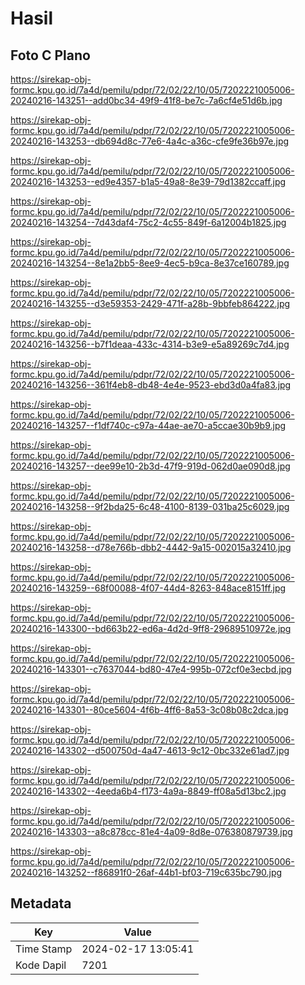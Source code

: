 # Hasil

## Foto C Plano

https://sirekap-obj-formc.kpu.go.id/7a4d/pemilu/pdpr/72/02/22/10/05/7202221005006-20240216-143251--add0bc34-49f9-41f8-be7c-7a6cf4e51d6b.jpg

https://sirekap-obj-formc.kpu.go.id/7a4d/pemilu/pdpr/72/02/22/10/05/7202221005006-20240216-143253--db694d8c-77e6-4a4c-a36c-cfe9fe36b97e.jpg

https://sirekap-obj-formc.kpu.go.id/7a4d/pemilu/pdpr/72/02/22/10/05/7202221005006-20240216-143253--ed9e4357-b1a5-49a8-8e39-79d1382ccaff.jpg

https://sirekap-obj-formc.kpu.go.id/7a4d/pemilu/pdpr/72/02/22/10/05/7202221005006-20240216-143254--7d43daf4-75c2-4c55-849f-6a12004b1825.jpg

https://sirekap-obj-formc.kpu.go.id/7a4d/pemilu/pdpr/72/02/22/10/05/7202221005006-20240216-143254--8e1a2bb5-8ee9-4ec5-b9ca-8e37ce160789.jpg

https://sirekap-obj-formc.kpu.go.id/7a4d/pemilu/pdpr/72/02/22/10/05/7202221005006-20240216-143255--d3e59353-2429-471f-a28b-9bbfeb864222.jpg

https://sirekap-obj-formc.kpu.go.id/7a4d/pemilu/pdpr/72/02/22/10/05/7202221005006-20240216-143256--b7f1deaa-433c-4314-b3e9-e5a89269c7d4.jpg

https://sirekap-obj-formc.kpu.go.id/7a4d/pemilu/pdpr/72/02/22/10/05/7202221005006-20240216-143256--361f4eb8-db48-4e4e-9523-ebd3d0a4fa83.jpg

https://sirekap-obj-formc.kpu.go.id/7a4d/pemilu/pdpr/72/02/22/10/05/7202221005006-20240216-143257--f1df740c-c97a-44ae-ae70-a5ccae30b9b9.jpg

https://sirekap-obj-formc.kpu.go.id/7a4d/pemilu/pdpr/72/02/22/10/05/7202221005006-20240216-143257--dee99e10-2b3d-47f9-919d-062d0ae090d8.jpg

https://sirekap-obj-formc.kpu.go.id/7a4d/pemilu/pdpr/72/02/22/10/05/7202221005006-20240216-143258--9f2bda25-6c48-4100-8139-031ba25c6029.jpg

https://sirekap-obj-formc.kpu.go.id/7a4d/pemilu/pdpr/72/02/22/10/05/7202221005006-20240216-143258--d78e766b-dbb2-4442-9a15-002015a32410.jpg

https://sirekap-obj-formc.kpu.go.id/7a4d/pemilu/pdpr/72/02/22/10/05/7202221005006-20240216-143259--68f00088-4f07-44d4-8263-848ace8151ff.jpg

https://sirekap-obj-formc.kpu.go.id/7a4d/pemilu/pdpr/72/02/22/10/05/7202221005006-20240216-143300--bd663b22-ed6a-4d2d-9ff8-29689510972e.jpg

https://sirekap-obj-formc.kpu.go.id/7a4d/pemilu/pdpr/72/02/22/10/05/7202221005006-20240216-143301--c7637044-bd80-47e4-995b-072cf0e3ecbd.jpg

https://sirekap-obj-formc.kpu.go.id/7a4d/pemilu/pdpr/72/02/22/10/05/7202221005006-20240216-143301--80ce5604-4f6b-4ff6-8a53-3c08b08c2dca.jpg

https://sirekap-obj-formc.kpu.go.id/7a4d/pemilu/pdpr/72/02/22/10/05/7202221005006-20240216-143302--d500750d-4a47-4613-9c12-0bc332e61ad7.jpg

https://sirekap-obj-formc.kpu.go.id/7a4d/pemilu/pdpr/72/02/22/10/05/7202221005006-20240216-143302--4eeda6b4-f173-4a9a-8849-ff08a5d13bc2.jpg

https://sirekap-obj-formc.kpu.go.id/7a4d/pemilu/pdpr/72/02/22/10/05/7202221005006-20240216-143303--a8c878cc-81e4-4a09-8d8e-076380879739.jpg

https://sirekap-obj-formc.kpu.go.id/7a4d/pemilu/pdpr/72/02/22/10/05/7202221005006-20240216-143252--f86891f0-26af-44b1-bf03-719c635bc790.jpg


## Metadata

| Key        | Value               |
| ---------- | ------------------- |
| Time Stamp | 2024-02-17 13:05:41 |
| Kode Dapil | 7201                |



